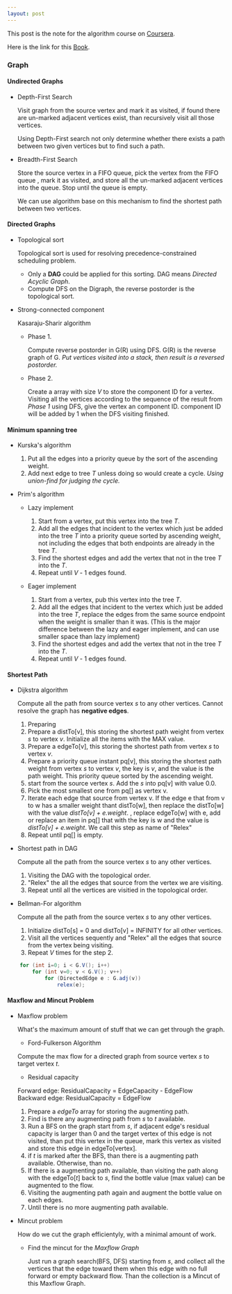 ```yaml
---
layout: post
---
```

This post is the note for the algorithm course on [Coursera](http://www.coursera.com).


Here is the link for this [Book](http://algs4.cs.princeton.edu/).

### Graph

#### Undirected Graphs

+ Depth-First Search

  Visit graph from the source vertex and mark it as visited, if found there are un-marked adjacent vertices exist, than recursively visit all those vertices.
  
  Using Depth-First search not only determine  whether there exists a path between two given vertices but to find such a path.


+ Breadth-First Search

  Store the source vertex in a FIFO queue, pick the vertex from the FIFO queue , mark it as visited, and store all the un-marked adjacent vertices into the queue. Stop until the queue is empty.

  We can use algorithm base on this mechanism to find the shortest path between two vertices.

#### Directed Graphs
+ Topological sort

  Topological sort is used for resolving precedence-constrained scheduling problem.

    + Only a **DAG** could be applied for this sorting. DAG means *Directed Acyclic Graph*.
    + Compute DFS on the Digraph, the reverse postorder is the topological sort.

+ Strong-connected component

  Kasaraju-Sharir algorithm

  + Phase 1.

    Compute reverse postorder in G(R) using DFS. G(R) is the reverse graph of G. *Put vertices visited into a stack, then result is a reversed postorder.*

  + Phase 2.

    Create a array with size *V* to store the component ID for a vertex. Visiting all the vertices according to the sequence of the result from *Phase 1* using DFS, give the vertex an component ID. component ID will be added by 1 when the DFS visiting finished.

#### Minimum spanning tree

+ Kurska's algorithm 
  1. Put all the edges into a priority queue by the sort of the ascending weight.
  2. Add next edge to tree *T* unless doing so would create a cycle. *Using union-find for judging the cycle.*

+ Prim's algorithm

  + Lazy implement
    1. Start from a vertex, put this vertex into the tree *T*.
    2. Add all the edges that incident to the vertex which just be added into the tree *T* into a priority queue sorted by ascending weight, not including the edges that both endpoints are already in the tree *T*.
    3. Find the shortest edges and add the vertex that not in the tree *T* into the *T*.
    4. Repeat until *V* - 1 edges found.

  + Eager implement
    1. Start from a vertex, pub this vertex into the tree *T*.
    2. Add all the edges that incident to the vertex which just be added into the tree *T*, replace the edges from the same source endpoint when the weight is smaller than it was. (This is the major difference between the lazy and eager implement, and can use smaller space than lazy implement)
    3. Find the shortest edges and add the vertex that not in the tree *T* into the *T*.
    4. Repeat until *V* - 1 edges found.

#### Shortest Path

  + Dijkstra algorithm

    Compute all the path from source vertex *s* to any other vertices. Cannot resolve the graph has **negative edges**.

    1. Preparing
      1. Prepare a distTo\[v\], this storing the shortest path weight from vertex *s* to vertex *v*. Initialize all the items with the MAX value.
      2. Prepare a edgeTo\[v\], this storing the shortest path from vertex *s* to vertex *v*.
      3. Prepare a priority queue instant pq\[v\], this storing the shortest path weight from vertex *s* to vertex *v*, the key is *v*, and the value is the path weight. This priority queue sorted by the ascending weight.
    2. start from the source vertex *s*. Add the *s* into pq\[v\] with value 0.0.
    3. Pick the most smallest one from pq\[\] as vertex v.
    4. Iterate each edge that source from vertex v. If the edge e that from v to w has a smaller weight thant distTo\[w\], then replace the distTo\[w\] with the value *distTo\[v\] + e.weight*. , replace edgeTo\[w\] with e, add or replace an item in pq\[\] that with the key is w and the value is *distTo\[v\] + e.weight*. We call this step as name of "Relex"
    5. Repeat until pq\[\] is empty.

  + Shortest path in DAG

    Compute all the path from the source vertex *s* to any other vertices.

    1. Visiting the DAG with the topological order.
    2. "Relex" the all the edges that source from the vertex we are visiting.
    3. Repeat until all the vertices are visitied in the topological order.
  
  + Bellman-For algorithm
  
    Compute all the path from the source vertex *s* to any other vertices.
  
    1. Initialize distTo\[s\] = 0 and distTo\[v\] = INFINITY for all other vertices.
    2. Visit all the vertices sequently and "Relex" all the edges that source from the vertex being visiting.
    3. Repeat *V* times for the step 2.

~~~java
    for (int i=0; i < G.V(); i++) 
        for (int v=0; v < G.V(); v++)
            for (DirectedEdge e : G.adj(v))
                relex(e);
~~~

#### Maxflow and Mincut Problem

  + Maxflow problem

    What's the maximum amount of stuff that we can get through the graph.

    + Ford-Fulkerson Algorithm

    Compute the max flow for a directed graph from source vertex *s* to target vertex *t*.

      + Residual capacity

      Forward edge: ResidualCapacity = EdgeCapacity - EdgeFlow  
      Backward edge: ResidualCapacity = EdgeFlow

    1. Prepare a *edgeTo* array for storing the augmenting path.
    2. Find is there any augmenting path from *s* to *t* available.
      1. Run a BFS on the graph start from *s*, if adjacent edge's residual capacity is larger than 0 and the target vertex of this edge is not visited, than put this vertex in the queue, mark this vertex as visited and store this edge in edgeTo\[vertex\].
      2. if *t* is marked after the BFS, than there is a augmenting path available. Otherwise, than no.
    3. If there is a augmenting path available, than visiting the path along with the edgeTo\[*t*\] back to *s*, find the bottle value (max value) can be augmented to the flow.
    4. Visiting the augmenting path again and augment the bottle value on each edges.
    5. Until there is no more augmenting path available.

  + Mincut problem

    How do we cut the graph efficientyly, with a minimal amount of work.

    + Find the mincut for the *Maxflow Graph*

      Just run a graph search(BFS, DFS) starting from *s*, and collect all the vertices that the edge toward them when this edge with no full forward or empty backward flow. Than the collection is a Mincut of this Maxflow Graph.

